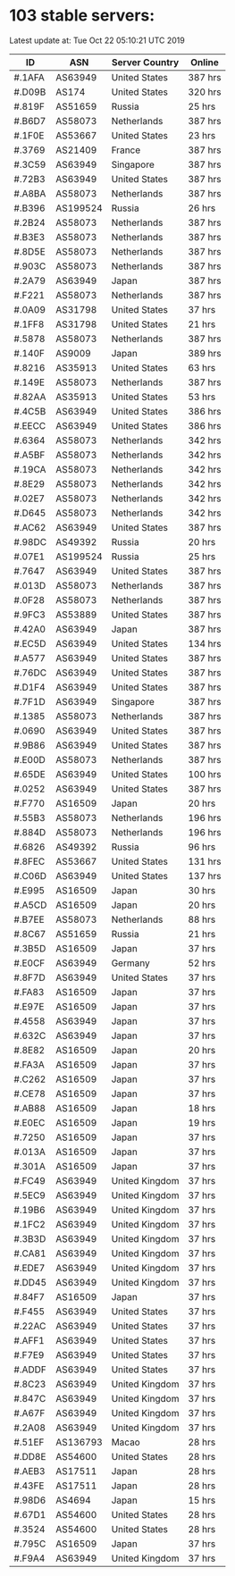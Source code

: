 # 103 stable servers:

Latest update at: Tue Oct 22 05:10:21 UTC 2019

| ID | ASN | Server Country | Online |
| -- | --- | -------------- | ------ |
| #.1AFA | AS63949 | United States | 387 hrs |
| #.D09B | AS174 | United States | 320 hrs |
| #.819F | AS51659 | Russia | 25 hrs |
| #.B6D7 | AS58073 | Netherlands | 387 hrs |
| #.1F0E | AS53667 | United States | 23 hrs |
| #.3769 | AS21409 | France | 387 hrs |
| #.3C59 | AS63949 | Singapore | 387 hrs |
| #.72B3 | AS63949 | United States | 387 hrs |
| #.A8BA | AS58073 | Netherlands | 387 hrs |
| #.B396 | AS199524 | Russia | 26 hrs |
| #.2B24 | AS58073 | Netherlands | 387 hrs |
| #.B3E3 | AS58073 | Netherlands | 387 hrs |
| #.8D5E | AS58073 | Netherlands | 387 hrs |
| #.903C | AS58073 | Netherlands | 387 hrs |
| #.2A79 | AS63949 | Japan | 387 hrs |
| #.F221 | AS58073 | Netherlands | 387 hrs |
| #.0A09 | AS31798 | United States | 37 hrs |
| #.1FF8 | AS31798 | United States | 21 hrs |
| #.5878 | AS58073 | Netherlands | 387 hrs |
| #.140F | AS9009 | Japan | 389 hrs |
| #.8216 | AS35913 | United States | 63 hrs |
| #.149E | AS58073 | Netherlands | 387 hrs |
| #.82AA | AS35913 | United States | 53 hrs |
| #.4C5B | AS63949 | United States | 386 hrs |
| #.EECC | AS63949 | United States | 386 hrs |
| #.6364 | AS58073 | Netherlands | 342 hrs |
| #.A5BF | AS58073 | Netherlands | 342 hrs |
| #.19CA | AS58073 | Netherlands | 342 hrs |
| #.8E29 | AS58073 | Netherlands | 342 hrs |
| #.02E7 | AS58073 | Netherlands | 342 hrs |
| #.D645 | AS58073 | Netherlands | 342 hrs |
| #.AC62 | AS63949 | United States | 387 hrs |
| #.98DC | AS49392 | Russia | 20 hrs |
| #.07E1 | AS199524 | Russia | 25 hrs |
| #.7647 | AS63949 | United States | 387 hrs |
| #.013D | AS58073 | Netherlands | 387 hrs |
| #.0F28 | AS58073 | Netherlands | 387 hrs |
| #.9FC3 | AS53889 | United States | 387 hrs |
| #.42A0 | AS63949 | Japan | 387 hrs |
| #.EC5D | AS63949 | United States | 134 hrs |
| #.A577 | AS63949 | United States | 387 hrs |
| #.76DC | AS63949 | United States | 387 hrs |
| #.D1F4 | AS63949 | United States | 387 hrs |
| #.7F1D | AS63949 | Singapore | 387 hrs |
| #.1385 | AS58073 | Netherlands | 387 hrs |
| #.0690 | AS63949 | United States | 387 hrs |
| #.9B86 | AS63949 | United States | 387 hrs |
| #.E00D | AS58073 | Netherlands | 387 hrs |
| #.65DE | AS63949 | United States | 100 hrs |
| #.0252 | AS63949 | United States | 387 hrs |
| #.F770 | AS16509 | Japan | 20 hrs |
| #.55B3 | AS58073 | Netherlands | 196 hrs |
| #.884D | AS58073 | Netherlands | 196 hrs |
| #.6826 | AS49392 | Russia | 96 hrs |
| #.8FEC | AS53667 | United States | 131 hrs |
| #.C06D | AS63949 | United States | 137 hrs |
| #.E995 | AS16509 | Japan | 30 hrs |
| #.A5CD | AS16509 | Japan | 20 hrs |
| #.B7EE | AS58073 | Netherlands | 88 hrs |
| #.8C67 | AS51659 | Russia | 21 hrs |
| #.3B5D | AS16509 | Japan | 37 hrs |
| #.E0CF | AS63949 | Germany | 52 hrs |
| #.8F7D | AS63949 | United States | 37 hrs |
| #.FA83 | AS16509 | Japan | 37 hrs |
| #.E97E | AS16509 | Japan | 37 hrs |
| #.4558 | AS63949 | Japan | 37 hrs |
| #.632C | AS63949 | Japan | 37 hrs |
| #.8E82 | AS16509 | Japan | 20 hrs |
| #.FA3A | AS16509 | Japan | 37 hrs |
| #.C262 | AS16509 | Japan | 37 hrs |
| #.CE78 | AS16509 | Japan | 37 hrs |
| #.AB88 | AS16509 | Japan | 18 hrs |
| #.E0EC | AS16509 | Japan | 19 hrs |
| #.7250 | AS16509 | Japan | 37 hrs |
| #.013A | AS16509 | Japan | 37 hrs |
| #.301A | AS16509 | Japan | 37 hrs |
| #.FC49 | AS63949 | United Kingdom | 37 hrs |
| #.5EC9 | AS63949 | United Kingdom | 37 hrs |
| #.19B6 | AS63949 | United Kingdom | 37 hrs |
| #.1FC2 | AS63949 | United Kingdom | 37 hrs |
| #.3B3D | AS63949 | United Kingdom | 37 hrs |
| #.CA81 | AS63949 | United Kingdom | 37 hrs |
| #.EDE7 | AS63949 | United Kingdom | 37 hrs |
| #.DD45 | AS63949 | United Kingdom | 37 hrs |
| #.84F7 | AS16509 | Japan | 37 hrs |
| #.F455 | AS63949 | United States | 37 hrs |
| #.22AC | AS63949 | United States | 37 hrs |
| #.AFF1 | AS63949 | United States | 37 hrs |
| #.F7E9 | AS63949 | United States | 37 hrs |
| #.ADDF | AS63949 | United States | 37 hrs |
| #.8C23 | AS63949 | United Kingdom | 37 hrs |
| #.847C | AS63949 | United Kingdom | 37 hrs |
| #.A67F | AS63949 | United Kingdom | 37 hrs |
| #.2A08 | AS63949 | United Kingdom | 37 hrs |
| #.51EF | AS136793 | Macao | 28 hrs |
| #.DD8E | AS54600 | United States | 28 hrs |
| #.AEB3 | AS17511 | Japan | 28 hrs |
| #.43FE | AS17511 | Japan | 28 hrs |
| #.98D6 | AS4694 | Japan | 15 hrs |
| #.67D1 | AS54600 | United States | 28 hrs |
| #.3524 | AS54600 | United States | 28 hrs |
| #.795C | AS16509 | Japan | 37 hrs |
| #.F9A4 | AS63949 | United Kingdom | 37 hrs |

